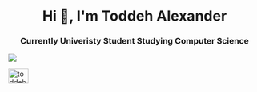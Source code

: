 

<!--
**toddehalexander/toddehalexander** is a ✨ _special_ ✨ repository because its `README.md` (this file) appears on your GitHub profile.

Here are some ideas to get you started:

- 🔭 I’m currently working on ...
- 🌱 I’m currently learning ...
- 👯 I’m looking to collaborate on ...
- 🤔 I’m looking for help with ...
- 💬 Ask me about ...
- 📫 How to reach me: ...
- 😄 Pronouns: ...
- ⚡ Fun fact: ...
-->

<h1 align="center">Hi 👋, I'm Toddeh Alexander</h1>
<h3 align="center">Currently Univeristy Student Studying Computer Science </h3>


<p><img align="center" src="https://github-readme-stats.vercel.app/api/top-langs/?username=toddehalexander&layout=compact&theme=radical" /></p>
<a href="https://linkedin.com/in/toddeh" target="blank"><img align="center" src="https://raw.githubusercontent.com/rahuldkjain/github-profile-readme-generator/master/src/images/icons/Social/linked-in-alt.svg" alt="toddeh" height="30" width="40" /></a>

